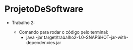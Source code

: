 # ProjetoDeSoftware

* Trabalho 2:

    - Comando para rodar o código pelo terminal:
      - java -jar target/trabalho2-1.0-SNAPSHOT-jar-with-dependencies.jar
